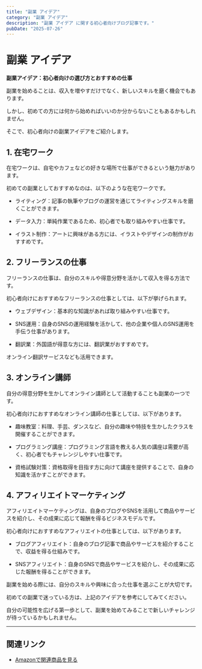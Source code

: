 ```yaml
---
title: "副業 アイデア"
category: "副業 アイデア"
description: "副業 アイデア に関する初心者向けブログ記事です。"
pubDate: "2025-07-26"
---
```


# 副業 アイデア

**副業アイデア：初心者向けの選び方とおすすめの仕事**

副業を始めることは、収入を増やすだけでなく、新しいスキルを磨く機会でもあります。

しかし、初めての方には何から始めればいいのか分からないこともあるかもしれません。

そこで、初心者向けの副業アイデアをご紹介します。



## **1. 在宅ワーク**

在宅ワークは、自宅やカフェなどの好きな場所で仕事ができるという魅力があります。

初めての副業としておすすめなのは、以下のような在宅ワークです。



- ライティング：記事の執筆やブログの運営を通じてライティングスキルを磨くことができます。


- データ入力：単純作業であるため、初心者でも取り組みやすい仕事です。


- イラスト制作：アートに興味がある方には、イラストやデザインの制作がおすすめです。



## **2. フリーランスの仕事**

フリーランスの仕事は、自分のスキルや得意分野を活かして収入を得る方法です。

初心者向けにおすすめなフリーランスの仕事としては、以下が挙げられます。



- ウェブデザイン：基本的な知識があれば取り組みやすい仕事です。


- SNS運用：自身のSNSの運用経験を活かして、他の企業や個人のSNS運用を手伝う仕事があります。


- 翻訳業：外国語が得意な方には、翻訳業がおすすめです。

オンライン翻訳サービスなども活用できます。



## **3. オンライン講師**

自分の得意分野を生かしてオンライン講師として活動することも副業の一つです。

初心者向けにおすすめなオンライン講師の仕事としては、以下があります。



- 趣味教室：料理、手芸、ダンスなど、自分の趣味や特技を生かしたクラスを開催することができます。


- プログラミング講座：プログラミング言語を教える人気の講座は需要が高く、初心者でもチャレンジしやすい仕事です。


- 資格試験対策：資格取得を目指す方に向けて講座を提供することで、自身の知識を活かすことができます。



## **4. アフィリエイトマーケティング**

アフィリエイトマーケティングは、自身のブログやSNSを活用して商品やサービスを紹介し、その成果に応じて報酬を得るビジネスモデルです。

初心者向けにおすすめなアフィリエイトの仕事としては、以下があります。



- ブログアフィリエイト：自身のブログ記事で商品やサービスを紹介することで、収益を得る仕組みです。


- SNSアフィリエイト：自身のSNSで商品やサービスを紹介し、その成果に応じた報酬を得ることができます。



副業を始める際には、自分のスキルや興味に合った仕事を選ぶことが大切です。

初めての副業で迷っている方は、上記のアイデアを参考にしてみてください。

自分の可能性を広げる第一歩として、副業を始めてみることで新しいチャレンジが待っているかもしれません。



---

## 関連リンク

- [Amazonで関連商品を見る](https://www.amazon.co.jp/s?k=%E5%89%AF%E6%A5%AD+%E3%82%A2%E3%82%A4%E3%83%87%E3%82%A2&tag=autowritehubai-22)
